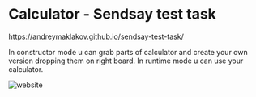 <h1>Calculator - Sendsay test task</h1>


 https://andreymaklakov.github.io/sendsay-test-task/

<p>In constructor mode u can grab parts of calculator and create your own version dropping them on right board. In runtime mode u can use your calculator.</p>

<img src='https://i.ibb.co/NybKJrj/calculator.png' alt='website' />
